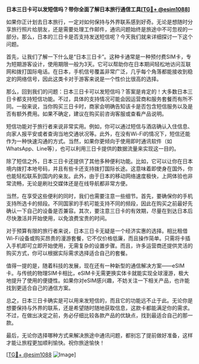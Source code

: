 **日本三日卡可以发短信吗？带你全面了解日本旅行通信工具[[TG💪+ @esim1088](https://t.me/s/esim1088)]**

如果你正计划去日本旅行，一定对如何保持与外界联系感到好奇。无论是想随时分享旅行照片给朋友，还是需要处理工作邮件，通讯问题始终是旅途中不可忽视的一部分。那么，日本的三日卡是否支持发送短信呢？今天我们就来详细探讨一下这个问题。

首先，让我们了解一下什么是“日本三日卡”。这种卡通常是一种预付费SIM卡，专为短期游客设计，使用期限一般为3天。它可以帮助你在日本期间轻松地访问互联网和拨打国际电话。在日本，手机信号覆盖非常广泛，几乎每个角落都能接收到稳定的网络信号，因此这类卡对于游客来说是一个性价比很高的选择。

那么，回到我们的问题：日本三日卡可以发短信吗？答案是肯定的！大多数日本三日卡都支持短信功能。不过，具体的支持情况可能会因运营商和服务套餐而有所不同。一般来说，当你购买三日卡时，商家会明确告知该卡是否包含短信服务以及是否有额外费用。如果不确定，建议在购买前咨询客服或查看产品说明。

短信功能对于旅行者来说非常实用。例如，你可以通过短信与酒店确认入住信息、向家人报平安或者查询当地交通状况等。此外，在没有Wi-Fi的情况下，短信还能作为一种快速沟通的方式。当然，如果你更倾向于使用即时通讯软件（如WhatsApp、Line等），也可以利用三日卡提供的数据流量来实现这一目的。

除了短信之外，日本三日卡还提供了其他多种便利功能。比如，它可以让你在日本境内拨打本地号码，并且有些卡还支持拨打国际长途。这意味着即使身在国外，你也能轻松联系到国内的亲友。此外，由于日本的移动网络速度极快，上网体验也非常流畅，无论是刷社交媒体还是在线导航都非常方便。

当然，在享受这些便利的同时，我们也需要注意一些细节。首先，要确保你的手机支持所选卡的频段。不同国家的手机可能支持不同的频段，因此在购买之前最好先确认一下自己的设备是否兼容。其次，要注意三日卡的有效期，尽量在到达日本后尽快激活并开始使用，以免浪费宝贵的时间。

对于预算有限的旅行者来说，日本三日卡无疑是一个经济实惠的选择。相比租借Wi-Fi设备或购买昂贵的漫游套餐，它不仅价格低廉，而且操作简单。只需将卡插入手机即可立即开始使用，无需复杂的设置步骤。而且，许多运营商还提供灵活的购买方式，你可以根据实际需求选择适合自己的套餐。

值得一提的是，随着科技的发展，现在还有一种新型的通信解决方案——eSIM卡。与传统的物理SIM卡相比，eSIM卡无需更换实体卡就能实现全球漫游，极大地提升了使用的便捷性。如果你对eSIM感兴趣，不妨关注一下相关产品，也许能找到更适合自己的通信方案。

总之，日本三日卡确实是可以用来发短信的，而且它的功能远不止于此。无论你是想要保持与外界的联系，还是希望随时随地获取信息，这款卡都能满足你的需求。不过，在做出决定之前，务必仔细比较各款产品的优缺点，找到最适合自己的那一款。

最后，无论你选择哪种方式来解决旅途中通讯问题，都别忘了提前做好准备，这样才能让旅程更加顺利愉快。祝你旅途愉快！

[[TG💪+ @esim1088](https://t.me/s/esim1088) ![Image](https://i.postimg.cc/4NQfJmqS/Snipaste-2025-05-13-00-14-12.png)]